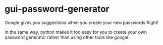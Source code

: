 # gui-password-generator

Google gives you suggestions when you create your new passwords Right!

In the same way, python makes it too easy for you to create your own password generator rather than using other tools like google.